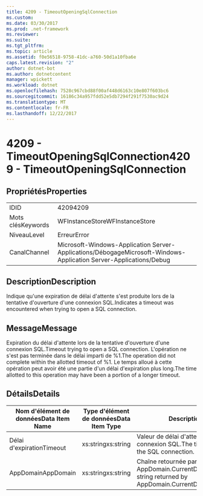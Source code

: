 ```yaml
---
title: 4209 - TimeoutOpeningSqlConnection
ms.custom: 
ms.date: 03/30/2017
ms.prod: .net-framework
ms.reviewer: 
ms.suite: 
ms.tgt_pltfrm: 
ms.topic: article
ms.assetid: f0e56518-9758-41dc-a760-50d1a10fba6e
caps.latest.revision: "2"
author: dotnet-bot
ms.author: dotnetcontent
manager: wpickett
ms.workload: dotnet
ms.openlocfilehash: 7528c967cbd88f00af448d6163c10e807f603bc6
ms.sourcegitcommit: 16186c34a957fdd52e5db7294f291f7530ac9d24
ms.translationtype: MT
ms.contentlocale: fr-FR
ms.lasthandoff: 12/22/2017
---
```

# <a name="4209---timeoutopeningsqlconnection"></a><span data-ttu-id="6110c-102">4209 - TimeoutOpeningSqlConnection</span><span class="sxs-lookup"><span data-stu-id="6110c-102">4209 - TimeoutOpeningSqlConnection</span></span>
## <a name="properties"></a><span data-ttu-id="6110c-103">Propriétés</span><span class="sxs-lookup"><span data-stu-id="6110c-103">Properties</span></span>  
  
|||  
|-|-|  
|<span data-ttu-id="6110c-104">ID</span><span class="sxs-lookup"><span data-stu-id="6110c-104">ID</span></span>|<span data-ttu-id="6110c-105">4209</span><span class="sxs-lookup"><span data-stu-id="6110c-105">4209</span></span>|  
|<span data-ttu-id="6110c-106">Mots clés</span><span class="sxs-lookup"><span data-stu-id="6110c-106">Keywords</span></span>|<span data-ttu-id="6110c-107">WFInstanceStore</span><span class="sxs-lookup"><span data-stu-id="6110c-107">WFInstanceStore</span></span>|  
|<span data-ttu-id="6110c-108">Niveau</span><span class="sxs-lookup"><span data-stu-id="6110c-108">Level</span></span>|<span data-ttu-id="6110c-109">Erreur</span><span class="sxs-lookup"><span data-stu-id="6110c-109">Error</span></span>|  
|<span data-ttu-id="6110c-110">Canal</span><span class="sxs-lookup"><span data-stu-id="6110c-110">Channel</span></span>|<span data-ttu-id="6110c-111">Microsoft-Windows-Application Server-Applications/Débogage</span><span class="sxs-lookup"><span data-stu-id="6110c-111">Microsoft-Windows-Application Server-Applications/Debug</span></span>|  
  
## <a name="description"></a><span data-ttu-id="6110c-112">Description</span><span class="sxs-lookup"><span data-stu-id="6110c-112">Description</span></span>  
 <span data-ttu-id="6110c-113">Indique qu'une expiration de délai d'attente s'est produite lors de la tentative d'ouverture d'une connexion SQL.</span><span class="sxs-lookup"><span data-stu-id="6110c-113">Indicates a timeout was encountered when trying to open a SQL connection.</span></span>  
  
## <a name="message"></a><span data-ttu-id="6110c-114">Message</span><span class="sxs-lookup"><span data-stu-id="6110c-114">Message</span></span>  
 <span data-ttu-id="6110c-115">Expiration du délai d'attente lors de la tentative d'ouverture d'une connexion SQL.</span><span class="sxs-lookup"><span data-stu-id="6110c-115">Timeout trying to open a SQL connection.</span></span> <span data-ttu-id="6110c-116">L'opération ne s'est pas terminée dans le délai imparti de %1.</span><span class="sxs-lookup"><span data-stu-id="6110c-116">The operation did not complete within the allotted timeout of %1.</span></span> <span data-ttu-id="6110c-117">Le temps alloué à cette opération peut avoir été une partie d'un délai d'expiration plus long.</span><span class="sxs-lookup"><span data-stu-id="6110c-117">The time allotted to this operation may have been a portion of a longer timeout.</span></span>  
  
## <a name="details"></a><span data-ttu-id="6110c-118">Détails</span><span class="sxs-lookup"><span data-stu-id="6110c-118">Details</span></span>  
  
|<span data-ttu-id="6110c-119">Nom d'élément de données</span><span class="sxs-lookup"><span data-stu-id="6110c-119">Data Item Name</span></span>|<span data-ttu-id="6110c-120">Type d'élément de données</span><span class="sxs-lookup"><span data-stu-id="6110c-120">Data Item Type</span></span>|<span data-ttu-id="6110c-121">Description</span><span class="sxs-lookup"><span data-stu-id="6110c-121">Description</span></span>|  
|--------------------|--------------------|-----------------|  
|<span data-ttu-id="6110c-122">Délai d'expiration</span><span class="sxs-lookup"><span data-stu-id="6110c-122">Timeout</span></span>|<span data-ttu-id="6110c-123">xs:string</span><span class="sxs-lookup"><span data-stu-id="6110c-123">xs:string</span></span>|<span data-ttu-id="6110c-124">Valeur de délai d'attente pour ouvrir la connexion SQL.</span><span class="sxs-lookup"><span data-stu-id="6110c-124">The timeout value for opening the SQL connection.</span></span>|  
|<span data-ttu-id="6110c-125">AppDomain</span><span class="sxs-lookup"><span data-stu-id="6110c-125">AppDomain</span></span>|<span data-ttu-id="6110c-126">xs:string</span><span class="sxs-lookup"><span data-stu-id="6110c-126">xs:string</span></span>|<span data-ttu-id="6110c-127">Chaîne retournée par AppDomain.CurrentDomain.FriendlyName.</span><span class="sxs-lookup"><span data-stu-id="6110c-127">The string returned by AppDomain.CurrentDomain.FriendlyName.</span></span>|
